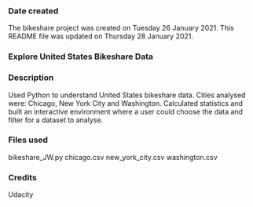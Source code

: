 ### Date created
The bikeshare project was created on Tuesday 26 January 2021.
This README file was updated on Thursday 28 January 2021.

### Explore United States Bikeshare Data

### Description
Used Python to understand United States bikeshare data. Cities analysed were: Chicago, New York City and Washington.
Calculated statistics and built an interactive environment where a user could choose the data and filter for a dataset to analyse.

### Files used
bikeshare_JW.py
chicago.csv
new_york_city.csv
washington.csv

### Credits
Udacity
